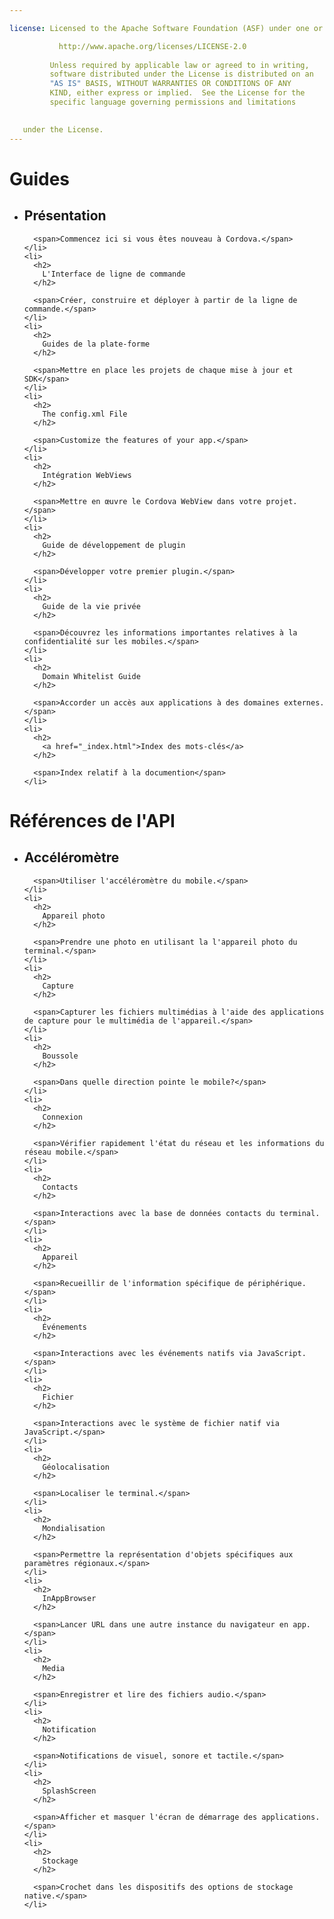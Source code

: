 ```yaml
---

license: Licensed to the Apache Software Foundation (ASF) under one or more contributor license agreements. See the NOTICE file distributed with this work for additional information regarding copyright ownership. The ASF licenses this file to you under the Apache License, Version 2.0 (the "License"); you may not use this file except in compliance with the License. You may obtain a copy of the License at

           http://www.apache.org/licenses/LICENSE-2.0
    
         Unless required by applicable law or agreed to in writing,
         software distributed under the License is distributed on an
         "AS IS" BASIS, WITHOUT WARRANTIES OR CONDITIONS OF ANY
         KIND, either express or implied.  See the License for the
         specific language governing permissions and limitations
    

   under the License.
---
```


<div id="home">
  <h1>
    Guides
  </h1>
  
  <ul>
    <li>
      <h2>
        Présentation
      </h2>
      
      <span>Commencez ici si vous êtes nouveau à Cordova.</span>
    </li>
    <li>
      <h2>
        L'Interface de ligne de commande
      </h2>
      
      <span>Créer, construire et déployer à partir de la ligne de commande.</span>
    </li>
    <li>
      <h2>
        Guides de la plate-forme
      </h2>
      
      <span>Mettre en place les projets de chaque mise à jour et SDK</span>
    </li>
    <li>
      <h2>
        The config.xml File
      </h2>
      
      <span>Customize the features of your app.</span>
    </li>
    <li>
      <h2>
        Intégration WebViews
      </h2>
      
      <span>Mettre en œuvre le Cordova WebView dans votre projet.</span>
    </li>
    <li>
      <h2>
        Guide de développement de plugin
      </h2>
      
      <span>Développer votre premier plugin.</span>
    </li>
    <li>
      <h2>
        Guide de la vie privée
      </h2>
      
      <span>Découvrez les informations importantes relatives à la confidentialité sur les mobiles.</span>
    </li>
    <li>
      <h2>
        Domain Whitelist Guide
      </h2>
      
      <span>Accorder un accès aux applications à des domaines externes.</span>
    </li>
    <li>
      <h2>
        <a href="_index.html">Index des mots-clés</a>
      </h2>
      
      <span>Index relatif à la documention</span>
    </li>
  </ul>
  
  <h1>
    Références de l'API
  </h1>
  
  <ul>
    <li>
      <h2>
        Accéléromètre
      </h2>
      
      <span>Utiliser l'accéléromètre du mobile.</span>
    </li>
    <li>
      <h2>
        Appareil photo
      </h2>
      
      <span>Prendre une photo en utilisant la l'appareil photo du terminal.</span>
    </li>
    <li>
      <h2>
        Capture
      </h2>
      
      <span>Capturer les fichiers multimédias à l'aide des applications de capture pour le multimédia de l'appareil.</span>
    </li>
    <li>
      <h2>
        Boussole
      </h2>
      
      <span>Dans quelle direction pointe le mobile?</span>
    </li>
    <li>
      <h2>
        Connexion
      </h2>
      
      <span>Vérifier rapidement l'état du réseau et les informations du réseau mobile.</span>
    </li>
    <li>
      <h2>
        Contacts
      </h2>
      
      <span>Interactions avec la base de données contacts du terminal.</span>
    </li>
    <li>
      <h2>
        Appareil
      </h2>
      
      <span>Recueillir de l'information spécifique de périphérique.</span>
    </li>
    <li>
      <h2>
        Événements
      </h2>
      
      <span>Interactions avec les événements natifs via JavaScript.</span>
    </li>
    <li>
      <h2>
        Fichier
      </h2>
      
      <span>Interactions avec le système de fichier natif via JavaScript.</span>
    </li>
    <li>
      <h2>
        Géolocalisation
      </h2>
      
      <span>Localiser le terminal.</span>
    </li>
    <li>
      <h2>
        Mondialisation
      </h2>
      
      <span>Permettre la représentation d'objets spécifiques aux paramètres régionaux.</span>
    </li>
    <li>
      <h2>
        InAppBrowser
      </h2>
      
      <span>Lancer URL dans une autre instance du navigateur en app.</span>
    </li>
    <li>
      <h2>
        Media
      </h2>
      
      <span>Enregistrer et lire des fichiers audio.</span>
    </li>
    <li>
      <h2>
        Notification
      </h2>
      
      <span>Notifications de visuel, sonore et tactile.</span>
    </li>
    <li>
      <h2>
        SplashScreen
      </h2>
      
      <span>Afficher et masquer l'écran de démarrage des applications.</span>
    </li>
    <li>
      <h2>
        Stockage
      </h2>
      
      <span>Crochet dans les dispositifs des options de stockage native.</span>
    </li>
  </ul>
</div>